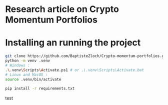 # Research article on Crypto Momentum Portfolios
# Installing an running the project 
```bash
git clone https://github.com/BaptisteZloch/Crypto-momentum-portfolios.git # or git@github.com:BaptisteZloch/Crypto-momentum-portfolios.git
python -m venv .venv
# Windows :
.\.venv\Scripts\Activate.ps1 # or .\.venv\Scripts\Activate.bat
# Linux and MacOS :
source .venv/bin/activate
  
pip install -r requirements.txt
```
test
